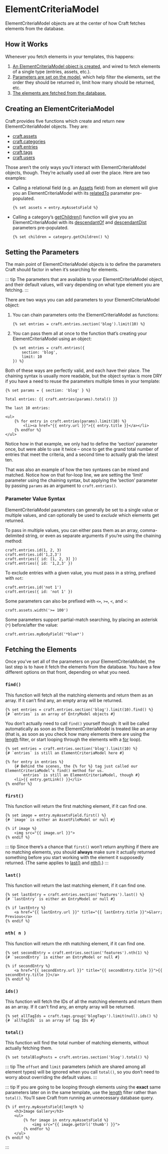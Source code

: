 # ElementCriteriaModel

ElementCriteriaModel objects are at the center of how Craft fetches elements from the database.

## How it Works

Whenever you fetch elements in your templates, this happens:

1. [An ElementCriteriaModel object is created](#creating-an-elementCriteriaModel), and wired to fetch elements of a single type (entries, assets, etc.).
2. [Parameters are set on the model](#setting-the-parameters), which help filter the elements, set the order they should be returned in, limit how many should be returned, etc.
3. [The elements are fetched from the database.](#fetching-the-elements)

## Creating an ElementCriteriaModel

Craft provides five functions which create and return new ElementCriteriaModel objects. They are:

* [craft.assets](craft.assets.md)
* [craft.categories](craft.categories.md)
* [craft.entries](craft.entries.md)
* [craft.tags](craft.tags.md)
* [craft.users](craft.users.md)

Those aren’t the only ways you’ll interact with ElementCriteriaModel objects, though. They’re actually used all over the place. Here are two examples:

* Calling a relational field (e.g. an [Assets](../assets-fields.md) field) from an element will give you an ElementCriteriaModel with its [relatedTo](../relations.md#the-relatedTo-param) parameter pre-populated.

    ```twig
    {% set assets = entry.myAssetsField %}
    ```

* Calling a category’s [getChildren()](categorymodel.md#getChildren) function will give you an ElementCriteriaModel with its [descendantOf](craft.categories.md#descendantOf) and [descendantDist](craft.categories.md#descendantDist) parameters pre-populated.

    ```twig
    {% set children = category.getChildren() %}
    ```


## Setting the Parameters

The main point of ElementCriteriaModel objects is to define the parameters Craft should factor in when it’s searching for elements.

::: tip
The parameters that are available to your ElementCriteriaModel object, and their default values, will vary depending on what type element you are fetching.
:::

There are two ways you can add parameters to your ElementCriteriaModel object:

1. You can chain parameters onto the ElementCriteriaModel as functions:

    ```twig
    {% set entries = craft.entries.section('blog').limit(10) %}
    ```

2. You can pass them all at once to the function that’s creating your ElementCriteriaModel using an object:

    ```twig
    {% set entries = craft.entries({
        section: 'blog',
        limit: 10
    }) %}
    ```

Both of these ways are perfectly valid, and each have their place. The chaining syntax is usually more readable, but the object syntax is more DRY if you have a need to reuse the parameters multiple times in your template:

```twig
{% set params = { section: 'blog' } %}

Total entries: {{ craft.entries(params).total() }}

The last 10 entries:

<ul>
    {% for entry in craft.entries(params).limit(10) %}
        <li><a href="{{ entry.url }}">{{ entry.title }}</a></li>
    {% endfor %}
</ul>
```

Notice how in that example, we only had to define the ‘section’ parameter once, but were able to use it twice – once to get the grand total number of entries that meet the criteria, and a second time to actually grab the latest ten.

That was also an example of how the two syntaxes can be mixed and matched. Notice how on that for-loop line, we are setting the ‘limit’ parameter using the chaining syntax, but applying the ‘section’ parameter by passing `params` as an argument to `craft.entries()`.

### Parameter Value Syntax

ElementCriteriaModel parameters can generally be set to a single value or multiple values, and can optionally be used to *exclude* which elements get returned.

To pass in multiple values, you can either pass them as an array, comma-delimited string, or even as separate arguments if you’re using the chaining method:

    craft.entries.id(1, 2, 3)
    craft.entries.id('1,2,3')
    craft.entries({ id: [1, 2, 3] })
    craft.entries({ id: '1,2,3' })

To exclude entries with a given value, you must pass in a string, prefixed with `not`:

    craft.entries.id('not 1')
    craft.entries({ id: 'not 1' })

Some parameters can also be prefixed with `<=`, `>=`, `<`, and `>`:

    craft.assets.width('>= 100')

Some parameters support partial-match searching, by placing an asterisk (`*`) before/after the value:

    craft.entries.myBodyField('*blue*')


## Fetching the Elements

Once you’ve set all of the parameters on your ElementCriteriaModel, the last step is to have it fetch the elements from the database. You have a few different options on that front, depending on what you need.

### `find()`

This function will fetch all the matching elements and return them as an array. If it can’t find any, an empty array will be returned.

```twig
{% set entries = craft.entries.section('blog').limit(10).find() %}
{# `entries` is an array of EntryModel objects #}
```

You don’t actually need to call `find()` yourself though: It will be called automatically as soon as the ElementCriteriaModel is treated like an array (that is, as soon as you check how many elements there are using the [length](http://twig.sensiolabs.org/doc/filters/length.html) filter, or start looping through the elements with a [for](http://twig.sensiolabs.org/doc/tags/for.html) loop).

```twig
{% set entries = craft.entries.section('blog').limit(10) %}
{# `entries` is still an ElementCriteriaModel here #}

{% for entry in entries %}
    {# Behind the scenes, the {% for %} tag just called our ElementCriteriaModel’s find() method for us.
       `entries` is still an ElementCriteriaModel, though #}
    <li>{{ entry.getLink() }}</li>
{% endfor %}
```

### `first()`

This function will return the first matching element, if it can find one.

```twig
{% set image = entry.myAssetsField.first() %}
{# `image` is either an AssetFileModel or null #}

{% if image %}
    <img src="{{ image.url }}">
{% endif %}
```

::: tip
Since there’s a chance that `first()` won’t return anything if there are no matching elements, you should **always** make sure it actually returned something before you start working with the element it supposedly returned. (The same applies to [last()](#last) and [nth()](#nth).)
:::

### `last()`

This function will return the last matching element, if it can find one.

```twig
{% set lastEntry = craft.entries.section('features').last() %}
{# `lastEntry` is either an EntryModel or null #}

{% if lastEntry %}
    <a href="{{ lastEntry.url }}" title="{{ lastEntry.title }}">&larr; Previous</a>
{% endif %}
```

### `nth( n )`

This function will return the *n*<wbr>th matching element, if it can find one.

```twig
{% set secondEntry = craft.entries.section('features').nth(1) %}
{# `secondEntry` is either an EntryModel or null #}

{% if secondEntry %}
    <a href="{{ secondEntry.url }}" title="{{ secondEntry.title }}">{{ secondEntry.title }}</a>
{% endif %}
```

### `ids()`

This function will fetch the IDs of all the matching elements and return them as an array. If it can’t find any, an empty array will be returned.

```twig
{% set allTagIds = craft.tags.group('blogTags').limit(null).ids() %}
{# `allTagIds` is an array of tag IDs #}
```

### `total()`

This function will find the total number of matching elements, without actually fetching them.

```twig
{% set totalBlogPosts = craft.entries.section('blog').total() %}
```

::: tip
The `offset` and `limit` parameters (which are shared among all element types) will be ignored when you call `total()`, so you don’t need to worry about overriding the default values.
:::

::: tip
If you are going to be looping through elements using the **exact** same parameters later on in the same template, use the [length](http://twig.sensiolabs.org/doc/filters/length.html) filter rather than `total()`. You’ll save Craft from running an unnecessary database query.

```twig
{% if entry.myAssetsField|length %}
    <h3>Image Gallery</h3>
    <ul>
        {% for image in entry.myAssetsField %}
            <img src="{{ image.getUrl('thumb') }}">
        {% endfor %}
    </ul>
{% endif %}
```
:::
